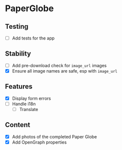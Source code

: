 # PaperGlobe

## Testing

- [ ] Add tests for the app

## Stability

- [ ] Add pre-download check for `image_url` images
- [x] Ensure all image names are safe, esp with `image_url`

## Features

- [x] Display form errors
- [ ] Handle i18n
  - [ ] Translate

## Content

- [x] Add photos of the completed Paper Globe
- [x] Add OpenGraph properties
